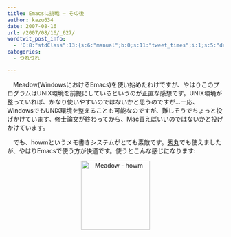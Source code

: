 ```yaml
---
title: Emacsに挑戦 — その後
author: kazu634
date: 2007-08-16
url: /2007/08/16/_627/
wordtwit_post_info:
  - 'O:8:"stdClass":13:{s:6:"manual";b:0;s:11:"tweet_times";i:1;s:5:"delay";i:0;s:7:"enabled";i:1;s:10:"separation";s:2:"60";s:7:"version";s:3:"3.7";s:14:"tweet_template";b:0;s:6:"status";i:2;s:6:"result";a:0:{}s:13:"tweet_counter";i:2;s:13:"tweet_log_ids";a:1:{i:0;i:3165;}s:9:"hash_tags";a:0:{}s:8:"accounts";a:1:{i:0;s:7:"kazu634";}}'
categories:
  - つれづれ

---
```

<div class="section">
<p>
    　Meadow(WindowsにおけるEmacs)を使い始めたわけですが、やはりこのプログラムはUNIX環境を前提にしているというのが正直な感想です。UNIX環境が整っていれば、かなり使いやすいのではないかと思うのですが…一応、WindowsでもUNIX環境を整えることも可能なのですが、難しそうでちょっと投げかけています。修士論文が終わってから、Mac買えばいいのではないかと投げかけています。
</p>
  
<p>
    　でも、howmというメモ書きシステムがとても素敵です。<a href="http://hide.maruo.co.jp/" onclick="__gaTracker('send', 'event', 'outbound-article', 'http://hide.maruo.co.jp/', '秀丸');" target="blank">秀丸</a>でも使えましたが、やはりEmacsで使う方が快適です。使うとこんな感じになります:
</p>
  
<p>
<center>
<a href="http://image.blog.livedoor.jp/simoom634/imgs/e/c/eccd7467.JPG" onclick="__gaTracker('send', 'event', 'outbound-article', 'http://image.blog.livedoor.jp/simoom634/imgs/e/c/eccd7467.JPG', '\n');" target="_blank"><img width="160" alt="Meadow - howm" src="http://image.blog.livedoor.jp/simoom634/imgs/e/c/eccd7467-s.JPG" height="161" border="0" /><br /> </a>
</center></div>